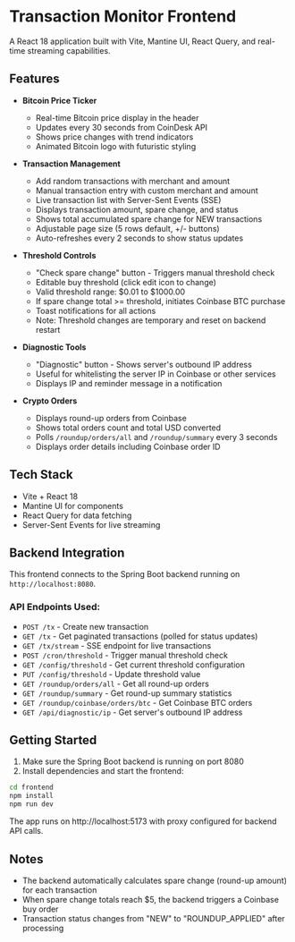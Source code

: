 # Transaction Monitor Frontend

A React 18 application built with Vite, Mantine UI, React Query, and real-time streaming capabilities.

## Features

- **Bitcoin Price Ticker**
  - Real-time Bitcoin price display in the header
  - Updates every 30 seconds from CoinDesk API
  - Shows price changes with trend indicators
  - Animated Bitcoin logo with futuristic styling

- **Transaction Management**
  - Add random transactions with merchant and amount
  - Manual transaction entry with custom merchant and amount
  - Live transaction list with Server-Sent Events (SSE)
  - Displays transaction amount, spare change, and status
  - Shows total accumulated spare change for NEW transactions
  - Adjustable page size (5 rows default, +/- buttons)
  - Auto-refreshes every 2 seconds to show status updates
  
- **Threshold Controls**
  - "Check spare change" button - Triggers manual threshold check
  - Editable buy threshold (click edit icon to change)
  - Valid threshold range: $0.01 to $1000.00
  - If spare change total >= threshold, initiates Coinbase BTC purchase
  - Toast notifications for all actions
  - Note: Threshold changes are temporary and reset on backend restart

- **Diagnostic Tools**
  - "Diagnostic" button - Shows server's outbound IP address
  - Useful for whitelisting the server IP in Coinbase or other services
  - Displays IP and reminder message in a notification

- **Crypto Orders**
  - Displays round-up orders from Coinbase
  - Shows total orders count and total USD converted
  - Polls `/roundup/orders/all` and `/roundup/summary` every 3 seconds
  - Displays order details including Coinbase order ID

## Tech Stack

- Vite + React 18
- Mantine UI for components
- React Query for data fetching
- Server-Sent Events for live streaming

## Backend Integration

This frontend connects to the Spring Boot backend running on `http://localhost:8080`.

### API Endpoints Used:
- `POST /tx` - Create new transaction
- `GET /tx` - Get paginated transactions (polled for status updates)
- `GET /tx/stream` - SSE endpoint for live transactions
- `POST /cron/threshold` - Trigger manual threshold check
- `GET /config/threshold` - Get current threshold configuration
- `PUT /config/threshold` - Update threshold value
- `GET /roundup/orders/all` - Get all round-up orders
- `GET /roundup/summary` - Get round-up summary statistics
- `GET /roundup/coinbase/orders/btc` - Get Coinbase BTC orders
- `GET /api/diagnostic/ip` - Get server's outbound IP address

## Getting Started

1. Make sure the Spring Boot backend is running on port 8080
2. Install dependencies and start the frontend:

```bash
cd frontend
npm install
npm run dev
```

The app runs on http://localhost:5173 with proxy configured for backend API calls.

## Notes

- The backend automatically calculates spare change (round-up amount) for each transaction
- When spare change totals reach $5, the backend triggers a Coinbase buy order
- Transaction status changes from "NEW" to "ROUNDUP_APPLIED" after processing